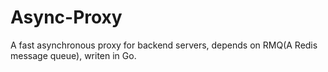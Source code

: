 # Async-Proxy
A fast asynchronous proxy for backend servers, depends on RMQ(A Redis message queue), writen in Go.
